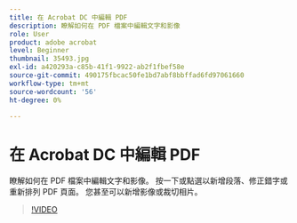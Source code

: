 ```yaml
---
title: 在 Acrobat DC 中編輯 PDF
description: 瞭解如何在 PDF 檔案中編輯文字和影像
role: User
product: adobe acrobat
level: Beginner
thumbnail: 35493.jpg
exl-id: a420293a-c85b-41f1-9922-ab2f1fbef58e
source-git-commit: 490175fbcac50fe1bd7abf8bbffad6fd97061660
workflow-type: tm+mt
source-wordcount: '56'
ht-degree: 0%

---
```


# 在 Acrobat DC 中編輯 PDF

瞭解如何在 PDF 檔案中編輯文字和影像。 按一下或點選以新增段落、修正錯字或重新排列 PDF 頁面。 您甚至可以新增影像或裁切相片。

>[!VIDEO](https://video.tv.adobe.com/v/35493?hidetitle=true)
